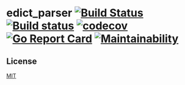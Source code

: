 # edict_parser [![Build Status](https://travis-ci.org/Frederick-S/edict_parser.svg?branch=master)](https://travis-ci.org/Frederick-S/edict_parser) [![Build status](https://ci.appveyor.com/api/projects/status/4w11gxp226u1lrn8/branch/master?svg=true)](https://ci.appveyor.com/project/Frederick-S/edict-parser/branch/master) [![codecov](https://codecov.io/gh/Frederick-S/edict_parser/branch/master/graph/badge.svg)](https://codecov.io/gh/Frederick-S/edict_parser) [![Go Report Card](https://goreportcard.com/badge/github.com/Frederick-S/edict_parser)](https://goreportcard.com/report/github.com/Frederick-S/edict_parser) [![Maintainability](https://api.codeclimate.com/v1/badges/58d13b60f22945cb0c1d/maintainability)](https://codeclimate.com/github/Frederick-S/edict_parser/maintainability)

## License
[MIT](LICENSE)
